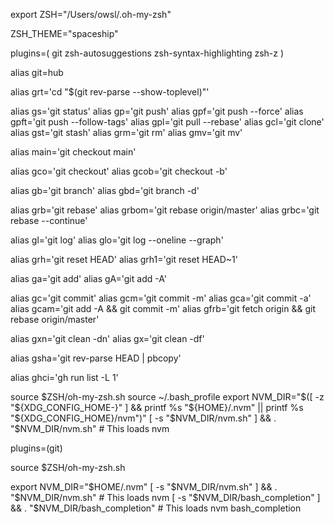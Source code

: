 export ZSH="/Users/owsl/.oh-my-zsh"



ZSH_THEME="spaceship"



plugins=(
  git
  zsh-autosuggestions
  zsh-syntax-highlighting
  zsh-z
)



alias git=hub

alias grt='cd "$(git rev-parse --show-toplevel)"'

alias gs='git status'
alias gp='git push'
alias gpf='git push --force'
alias gpft='git push --follow-tags'
alias gpl='git pull --rebase'
alias gcl='git clone'
alias gst='git stash'
alias grm='git rm'
alias gmv='git mv'

alias main='git checkout main'

alias gco='git checkout'
alias gcob='git checkout -b'

alias gb='git branch'
alias gbd='git branch -d'

alias grb='git rebase'
alias grbom='git rebase origin/master'
alias grbc='git rebase --continue'

alias gl='git log'
alias glo='git log --oneline --graph'

alias grh='git reset HEAD'
alias grh1='git reset HEAD~1'

alias ga='git add'
alias gA='git add -A'

alias gc='git commit'
alias gcm='git commit -m'
alias gca='git commit -a'
alias gcam='git add -A && git commit -m'
alias gfrb='git fetch origin && git rebase origin/master'

alias gxn='git clean -dn'
alias gx='git clean -df'

alias gsha='git rev-parse HEAD | pbcopy'

alias ghci='gh run list -L 1'

source $ZSH/oh-my-zsh.sh
source ~/.bash_profile
export NVM_DIR="$([ -z "${XDG_CONFIG_HOME-}" ] && printf %s "${HOME}/.nvm" || printf %s "${XDG_CONFIG_HOME}/nvm")"
[ -s "$NVM_DIR/nvm.sh" ] && \. "$NVM_DIR/nvm.sh" # This loads nvm



plugins=(git)

source $ZSH/oh-my-zsh.sh



export NVM_DIR="$HOME/.nvm"
[ -s "$NVM_DIR/nvm.sh" ] && \. "$NVM_DIR/nvm.sh"  # This loads nvm
[ -s "$NVM_DIR/bash_completion" ] && \. "$NVM_DIR/bash_completion"  # This loads nvm bash_completion

